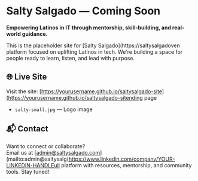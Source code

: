 # Salty Salgado — Coming Soon

**Empowering Latinos in IT through mentorship, skill-building, and real-world guidance.**

This is the placeholder site for [Salty Salgado](https://saltysalgadoven platform focused on uplifting Latinos in tech. We're building a space for people ready to learn, listen, and lead with purpose.

## 🌐 Live Site

Visit the site: [https://yourusername.github.io/saltysalgado-site](https://yourusername.github.io/saltysalgado-sitending page
- `salty-small.jpg` — Logo image

## 📬 Contact

Want to connect or collaborate?  
Email us at [admin@saltysalgado.com](mailto:admin@saltysalg(https://www.linkedin.com/company/YOUR-LINKEDIN-HANDLEull platform with resources, mentorship, and community tools. Stay tuned!

